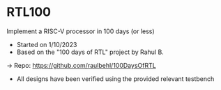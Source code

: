 # RTL100
Implement a RISC-V processor in 100 days (or less)

- Started on 1/10/2023
- Based on the "100 days of RTL" project by Rahul B.

-> Repo: https://github.com/raulbehl/100DaysOfRTL

- All designs have been verified using the provided relevant testbench

